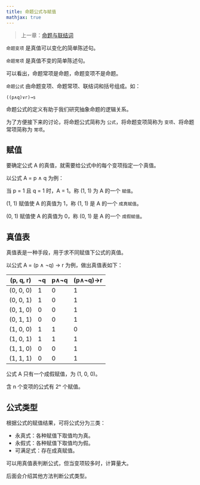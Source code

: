 ```yaml
---
title: 命题公式与赋值
mathjax: true
---
```


> 上一章：[命题与联结词](/logic/proposition)

`命题变项` 是真值可以变化的简单陈述句。

`命题常项` 是真值不变的简单陈述句。

可以看出，命题常项是命题，命题变项不是命题。

`命题公式` 由命题变项、命题常项、联结词和括号组成。如：

```
((p∧q)∨r)→s
```

命题公式的定义有助于我们研究抽象命题的逻辑关系。

为了方便接下来的讨论，将命题公式简称为 `公式`，将命题变项简称为 `变项`、将命题常项简称为 `常项`。

## 赋值

要确定公式 A 的真值，就需要给公式中的每个变项指定一个真值。

以公式 A = p ∧ q 为例：

当 p = 1 且 q = 1 时，A = 1。称 (1, 1) 为 A 的一个 `赋值`。

(1, 1) 赋值使 A 的真值为 1，称 (1, 1) 是 A 的一个 `成真赋值`。

(0, 1) 赋值使 A 的真值为 0，称 (0, 1) 是 A 的一个 `成假赋值`。

## 真值表

真值表是一种手段，用于求不同赋值下公式的真值。

以公式 A = (p ∧ ¬q) → r 为例，做出真值表如下：

| (p, q, r) | ¬q | p∧¬q | (p∧¬q)→r |
|-----------|----|------|----------|
| (0, 0, 0) | 1  | 0    | 1        |
| (0, 0, 1) | 1  | 0    | 1        |
| (0, 1, 0) | 0  | 0    | 1        |
| (0, 1, 1) | 0  | 0    | 1        |
| (1, 0, 0) | 1  | 1    | 0        |
| (1, 0, 1) | 1  | 1    | 1        |
| (1, 1, 0) | 0  | 0    | 1        |
| (1, 1, 1) | 0  | 0    | 1        |

公式 A 只有一个成假赋值，为 (1, 0, 0)。

含 n 个变项的公式有 2ⁿ 个赋值。

## 公式类型

根据公式的赋值结果，可将公式分为三类：

- 永真式：各种赋值下取值均为真。
- 永假式：各种赋值下取值均为假。
- 可满足式：存在成真赋值。

可以用真值表判断公式，但当变项较多时，计算量大。

后面会介绍其他方法判断公式类型。






